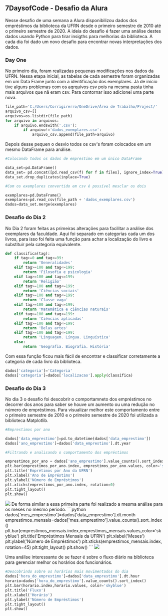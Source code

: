 ## 7DaysofCode - Desafio da Alura
Nesse desafio de uma semana a Alura disponibilizou dados dos empréstimos da biblioteca da UFRN desde o primeiro semestre de 2010 até o primeiro semestre de 2020. A ideia do desafio é fazer uma análise destes dados usando Python para tirar insigths para melhorias da biblioteca. A cada dia foi dado um novo desafio para encontrar novas interpretações dos dados.
### Day One
No primeiro dia, foram realizadas pequenas modificações nos dados da UFRN. Nessa etapa inicial, as tabelas de cada semestre foram organizadas em um Data Frame junto com a identificação dos exemplares. Já de início tive alguns problemas com os aqrquivos csv pois na mesma pasta tinha mais arquivos que nã eram csv. Para contornar isso adicionei uma parte nova.
```python
file_path='C:/Users/Corrigirerro/OneDrive/Área de Trabalho/Project/'
arquivo_csv=[]
arquivos=os.listdir(file_path)
for arquivo in arquivos:
    if arquivo.endswith('.csv'):
        if arquivo!='dados_exemplares.csv':
            arquivo_csv.append(file_path+arquivo)
```
Depois desse pequen o desvio todos os csv's foram colocados em um mesmo DataFrame para análise.
```python
#Colocando todos os dados de emprestimo em um único DataFrame

data_set=pd.DataFrame()
data_set= pd.concat([pd.read_csv(f) for f in files], ignore_index=True)
data_set.drop_duplicates(inplace=True)

#Com os exemplares convertido em csv é possível mesclar os dois

exemplares=pd.DataFrame()
exemplares=pd.read_csv(file_path + 'dados_exemplares.csv')
dados=data_set.merge(exemplares)
```
### Desafio do Dia 2
No Dia 2 foram feitas as primeiras alterações para facilitar a análise dos exemplares da faculdade. Aqui foi separado em categorias cada um dos livros, para isso foi feita uma função para achar a localização do livro e substituir pela categoria equivalente.
```python
def classifica(tag):
    if tag>=0 and tag<=99:
        return 'Generalidades'
    elif tag>=100 and tag<=199:
        return 'Filosofia e psicologia'
    elif tag>=100 and tag<=199:
        return 'Religião'
    elif tag>=100 and tag<=199:
        return 'Ciências sociais'
    elif tag>=100 and tag<=199:
        return 'Classe vaga'
    elif tag>=100 and tag<=199:
        return 'Matemática e ciências naturais'
    elif tag>=100 and tag<=199:
        return 'Ciências aplicadas'
    elif tag>=100 and tag<=199:
        return 'Belas artes'
    elif tag>=100 and tag<=199:
        return 'Linguagem. Língua. Linguística'
    else:
        return 'Geografia. Biografia. História'

```
Com essa função ficou mais fácil de encontrar e classificar corretamente a categoria de cada livro da biblioteca.
```python
dados['categoria']='Categoria'
dados['categoria']=dados['localizacao'].apply(classifica)
```
### Desafio do Dia 3
No dia 3 o desafio foi descobrir o comportamneto dos empréstimos no decorrer dos anos para saber se houve um aumento ou uma redução no número de empréstimos. Para visualizar melhor este comportamento entre o primeiro semestre de 2010 e o primeiro semestre de 2020 foi utilizada a biblioteca Matplotlib.
```python
#Emprestimos por ano

dados['data_emprestimo']=pd.to_datetime(dados['data_emprestimo'])
dados['ano_emprestimo']=dados['data_emprestimo'].dt.year

#Filtrando e analisando o comportamento dos empréstimos

emprestimos_por_ano = dados['ano_emprestimo'].value_counts().sort_index()
plt.bar(emprestimos_por_ano.index, emprestimos_por_ano.values, color='skyblue')
plt.title('Emprétimos por Ano da UFRN')
plt.xlabel('Ano de Empréstimo')
plt.ylabel('Número de Empréstimos')
plt.xticks(emprestimos_por_ano.index, rotation=0)
plt.tight_layout()
plt.show()
```
<img src='C:\Users\Corrigirerro\OneDrive\Área de Trabalho\Project\emprestimos_anuais.png'>
De forma similar a essa primeira parte foi realizado a mesma análise para os meses no mesmo período.
```python
dados['mes_emprestimo']=dados['data_emprestimo'].dt.month
emprestimos_mensais=dados['mes_emprestimo'].value_counts().sort_index()
plt.bar(emprestimos_mensais.index,emprestimos_mensais.values,color='skyblue')
plt.title('Empréstimos Mensais da UFRN')
plt.xlabel('Meses')
plt.ylabel('Número de Empréstimos')
plt.xticks(emprestimos_mensais.index, rotation=45)
plt.tight_layout()
plt.show()
```
<img src='C:\Users\Corrigirerro\OneDrive\Área de Trabalho\Project\emprestimos_mensais.png'>

Uma análise interessante de se fazer é sobre o fluxo diário na biblioteca para gerenciar melhor os horários dos funcionários.
```python
#Descobrindo sobre os horários mais movimentados do dia
dados['hora_do_emprestimo']=dados['data_emprestimo'].dt.hour
horario=dados['hora_do_emprestimo'].value_counts().sort_index()
plt.bar(horario.index,horario.values, color='skyblue')
plt.title('Fluxo')
plt.xlabel('Horário')
plt.ylabel('Número de Empréstimos')
plt.tight_layout()
plt.show()
```